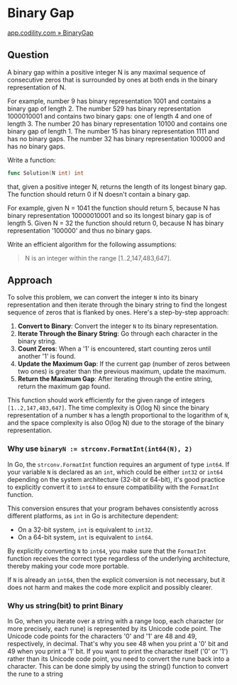 # Binary Gap

[app.codility.com » BinaryGap](https://app.codility.com/c/run/trainingPYBXG8-TKK/)

## Question

A binary gap within a positive integer N is any maximal sequence of consecutive zeros that is surrounded by ones at both ends in the binary representation of N.

For example, number 9 has binary representation 1001 and contains a binary gap of length 2. The number 529 has binary representation 1000010001 and contains two binary gaps: one of length 4 and one of length 3. The number 20 has binary representation 10100 and contains one binary gap of length 1. The number 15 has binary representation 1111 and has no binary gaps. The number 32 has binary representation 100000 and has no binary gaps.

Write a function:

```go
func Solution(N int) int
```

that, given a positive integer N, returns the length of its longest binary gap. The function should return 0 if N doesn't contain a binary gap.

For example, given N = 1041 the function should return 5, because N has binary representation 10000010001 and so its longest binary gap is of length 5. Given N = 32 the function should return 0, because N has binary representation '100000' and thus no binary gaps.

Write an efficient algorithm for the following assumptions:

> N is an integer within the range [1..2,147,483,647].

## Approach

To solve this problem, we can convert the integer `N` into its binary representation and then iterate through the binary string to find the longest sequence of zeros that is flanked by ones. Here's a step-by-step approach:

1. **Convert to Binary**: Convert the integer `N` to its binary representation.
2. **Iterate Through the Binary String**: Go through each character in the binary string.
3. **Count Zeros**: When a '1' is encountered, start counting zeros until another '1' is found.
4. **Update the Maximum Gap**: If the current gap (number of zeros between two ones) is greater than the previous maximum, update the maximum.
5. **Return the Maximum Gap**: After iterating through the entire string, return the maximum gap found.

This function should work efficiently for the given range of integers `[1..2,147,483,647]`. The time complexity is O(log N) since the binary representation of a number `N` has a length proportional to the logarithm of `N`, and the space complexity is also O(log N) due to the storage of the binary representation.

### Why use `binaryN := strconv.FormatInt(int64(N), 2)`

In Go, the `strconv.FormatInt` function requires an argument of type `int64`. If your variable `N` is declared as an `int`, which could be either `int32` or `int64` depending on the system architecture (32-bit or 64-bit), it's good practice to explicitly convert it to `int64` to ensure compatibility with the `FormatInt` function.

This conversion ensures that your program behaves consistently across different platforms, as `int` in Go is architecture dependent:

- On a 32-bit system, `int` is equivalent to `int32`.
- On a 64-bit system, `int` is equivalent to `int64`.

By explicitly converting `N` to `int64`, you make sure that the `FormatInt` function receives the correct type regardless of the underlying architecture, thereby making your code more portable. 

If `N` is already an `int64`, then the explicit conversion is not necessary, but it does not harm and makes the code more explicit and possibly clearer.

### Why us string(bit) to print Binary

In Go, when you iterate over a string with a range loop, each character (or more precisely, each rune) is represented by its Unicode code point. The Unicode code points for the characters '0' and '1' are 48 and 49, respectively, in decimal. That's why you see 48 when you print a '0' bit and 49 when you print a '1' bit. 
If you want to print the character itself ('0' or '1') rather than its Unicode code point, you need to convert the rune back into a character. This can be done simply by using the string() function to convert the rune to a string